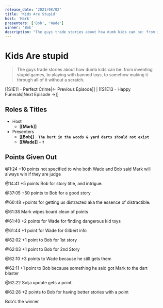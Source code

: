 ```yaml
---
release_date: '2021/08/02'
title: 'Kids Are Stupid'
host: 'Mark'
presenters: ['Bob', 'Wade']
winner: 'Bob'
description: "The guys trade stories about how dumb kids can be: from inventing stupid games, to playing with banned toys, to somehow making it through all of it without a scratch."
---
```


# Kids Are stupid

> The guys trade stories about how dumb kids can be: from inventing stupid games, to playing with banned toys, to somehow making it through all of it without a scratch.

[[S1E11 - Perfect Crime|← Previous Episode]] | [[S1E13 - Happy Funerals|Next Episode →]]

## Roles & Titles

- Host
  - **[[Mark]]**
- Presenters
  - **[[Bob]]** - **`The hurt in the woods & yard darts should not exist`**
  - **[[Wade]]** - **`?`**

## Points Given Out

@1:24 +10 points not specified to who both Wade and Bob said Mark will always win if they are judge

@14:41 +5 points Bob for story title, and intrigue.

@37:05 +50 points to Bob for a good story

@60:48 +points for getting us distracted aka the essence of distractible.

@61:38 Mark wipes board clean of points

@61:40 +2 points for Wade for finding dangerous kid toys

@61:44 +1 point for Wade for Gilbert info

@62:02 +1 point to Bob for 1st story

@62:03 +1 point to Bob for 2nd Story

@62:10 +3 points to Wade because he still gets them 

@62:11 +1 point to Bob because something he said got Mark to the dart blaster

@62:22 Solja update gets a point.

@62:28 +2 points to Bob for having better stories with a point

Bob's the winner